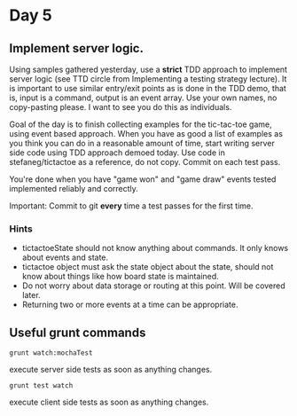 # Day 5

## Implement server logic. 

Using samples gathered yesterday, use a **strict** TDD approach to implement server logic (see TTD circle
from Implementing a testing strategy lecture).
It is important to use similar entry/exit points as is done in the TDD demo, that is, input is a command,
output is an event array. Use your own names, no copy-pasting please. I want to see you do this as individuals.

Goal of the day is to finish collecting examples for the tic-tac-toe game, using
event based approach. When you have as good a list of examples as you think you
can do in a reasonable amount of time, start writing server side code using TDD
approach demoed today. Use code in stefaneg/tictactoe as a reference, do not copy.
Commit on each test pass. 

You're done when you have "game won" and "game draw" events tested implemented reliably and 
correctly.

Important: Commit to git **every** time a test passes for the first time.

### Hints

* tictactoeState should not know anything about commands. It only knows about events and state.
* tictactoe object must ask the state object about the state, should not know about things like
 how board state is maintained.
* Do not worry about data storage or routing at this point. Will be covered later.
* Returning two or more events at a time can be appropriate.

## Useful grunt commands
``` 
grunt watch:mochaTest
``` 
execute server side tests as soon as anything changes.
 
``` 
grunt test watch
``` 
execute client side tests as soon as anything changes.
